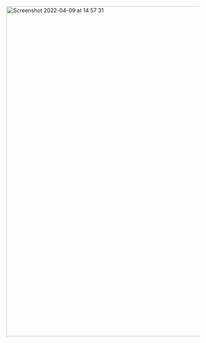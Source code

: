 <img width="861" alt="Screenshot 2022-04-09 at 14 57 31" src="https://user-images.githubusercontent.com/3835515/162568996-e19678de-e73e-4ee0-a838-0f72477e9f0e.png">
